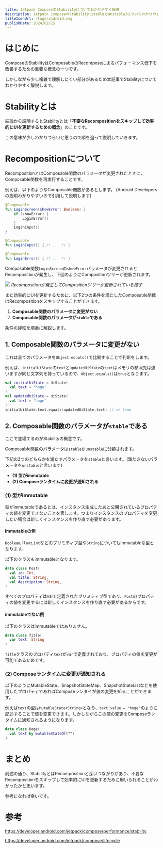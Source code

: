 ```yaml
---
title: Jetpack ComposeのStabilityについてわかりやすく解説
description: Jetpack ComposeのStability(stableとunstable)についてわかりやすく解説しています。
titleIconUrl: /logo/android.svg
publishDate: 2024/02/25
---
```


# **はじめに**
ComposeのStabilityはComposableのRecomposeによるパフォーマンス低下を改善するための重要な概念の一つです。

しかしながら少し複雑で理解しにくい部分があるため本記事でStabilityについてわかりやすく解説します。


# **Stabilityとは**
結論から説明するとStabilityとは「**不要なRecompositionをスキップして効率的にUIを更新するための概念**」のことです。

この意味が少しわかりづらいと思うので順を追って説明していきます。

# **Recompositionについて**
RecompositionとはComposable関数のパラメータが変更されたときに、Composable関数を再実行することです。

例えば、以下のようなComposable関数があるとします。
(Android Developersの説明わかりやすいので引用して説明します)

```kt
@Composable
fun LoginScreen(showError: Boolean) {
    if (showError) {
        LoginError()
    }
    LoginInput()
}

@Composable
fun LoginInput() { /* ... */ }

@Composable
fun LoginError() { /* ... */ }
```

Composable関数`LoginScreen`の`showError`パラメータが変更されるとRecompositionが発生し、下図のようにCompositionツリーが更新されます。

![](/post/20240229_compose_stability/1.png)
_Recompositionが発生してCompositionツリーが更新されている様子_


また効率的にUIを更新するために、以下2つの条件を満たしたComposable関数はRecompositionをスキップすることができます。

1. **Composable関数のパラメータに変更がない**
2. **Composable関数のパラメータが`stable`である**

条件の詳細を順番に解説します。

## **1. Composable関数のパラメータに変更がない**
これは全てのパラメータを`Object.equals()`で比較することで判断をします。

例えば、`initialUiState`の`text`と`updatedUiState`の`text`はメモリの参照先は違いますが同じ文字列を持っているので、`Object.equals()`は`true`となります。
```kt
val initialUiState = UiState(
  val text = "hoge"
)
val updatedUiState = UiState(
  val text = "hoge"
)
initialUiState.text.equals(updatedUiState.text) // => true
```

## **2. Composable関数のパラメータが`stable`である**
ここで登場するのがStabilityの概念です。

Composable関数のパラメータは`stable`か`unstable`に分類されます。

下記の2つのどちらかを満たすパラメータを`stable`と言います。(満たさないパラメータを`unstable`と言います)

- **(1) 型がimmutable**
- **(2) Composeランタイムに変更が通知される**


### **(1) 型がimmutable**
型がimmutableであるとは、インスタンス生成したあと公開されているプロパティの値を変更できないことを表します。つまりインスタンスのプロパティを変更したい場合は新しくインスタンスを作り直す必要があります。

#### **immutableの例**
`Boolean`,`Float`,`Int`などのプリミティブ型や`String`についてもimmutableな型となります。

以下のクラスもimmutableとなります。

```kt:Post.kt
data class Post(
  val id: Int,
  val title: String,    
  val description: String,
)
```

すべてのプロパティはvalで定義されたプリミティブ型であり、`Post`のプロパティの値を変更するには新しくインスタンスを作り直す必要があるからです。

#### **immutableでない例**
以下のクラスはimmutableではありません。

```kt:Title.kt
data class Title(
  var text: String
)
```

`Title`クラスのプロパティ`text`が`var`で定義されており、プロパティの値を変更が可能であるためです。


### **(2) Composeランタイムに変更が通知される**
以下のようにMutableState、SnapshotStateMap、SnapshotStateListなどを使用したプロパティであればComposeランタイが値の変更を知ることができます。

例えば`text`の型は`MutableState<String>`となり、`text.value = "hoge"`のように記述することで値を変更できます。しかしながらこの値の変更をComposeランタイムに通知されるようになります。

```kt:Hoge.kt
data class Hoge(
  val text by mutableStateOf("")  
)
```

# **まとめ**
前述の通り、StabilityとはRecompositionと深いつながりがあり、不要なRecompositionをスキップして効率的にUIを更新するために用いられることがわかったかと思います。

参考になれば幸いです。



# **参考**
https://developer.android.com/jetpack/compose/performance/stability

https://developer.android.com/jetpack/compose/lifecycle